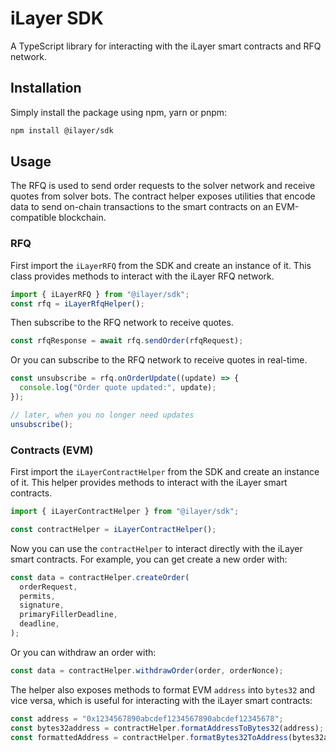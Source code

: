 # iLayer SDK

A TypeScript library for interacting with the iLayer smart contracts and RFQ network.

## Installation

Simply install the package using npm, yarn or pnpm:

```bash
npm install @ilayer/sdk
```

## Usage

The RFQ is used to send order requests to the solver network and receive quotes from solver bots.
The contract helper exposes utilities that encode data to send on-chain transactions to the smart contracts on an EVM-compatible blockchain.

### RFQ

First import the `iLayerRFQ` from the SDK and create an instance of it. This class provides methods to interact with the iLayer RFQ network.

```typescript
import { iLayerRFQ } from "@ilayer/sdk";
const rfq = iLayerRfqHelper();
```

Then subscribe to the RFQ network to receive quotes.

```typescript
const rfqResponse = await rfq.sendOrder(rfqRequest);
```

Or you can subscribe to the RFQ network to receive quotes in real-time.

```typescript
const unsubscribe = rfq.onOrderUpdate((update) => {
  console.log("Order quote updated:", update);
});

// later, when you no longer need updates
unsubscribe();
```

### Contracts (EVM)

First import the `iLayerContractHelper` from the SDK and create an instance of it. This helper provides methods to interact with the iLayer smart contracts.

```typescript
import { iLayerContractHelper } from "@ilayer/sdk";

const contractHelper = iLayerContractHelper();
```

Now you can use the `contractHelper` to interact directly with the iLayer smart contracts. For example, you can get create a new order with:

```typescript
const data = contractHelper.createOrder(
  orderRequest,
  permits,
  signature,
  primaryFillerDeadline,
  deadline,
);
```

Or you can withdraw an order with:

```typescript
const data = contractHelper.withdrawOrder(order, orderNonce);
```

The helper also exposes methods to format EVM `address` into `bytes32` and vice versa, which is useful for interacting with the iLayer smart contracts:

```typescript
const address = "0x1234567890abcdef1234567890abcdef12345678";
const bytes32address = contractHelper.formatAddressToBytes32(address);
const formattedAddress = contractHelper.formatBytes32ToAddress(bytes32address);
```
